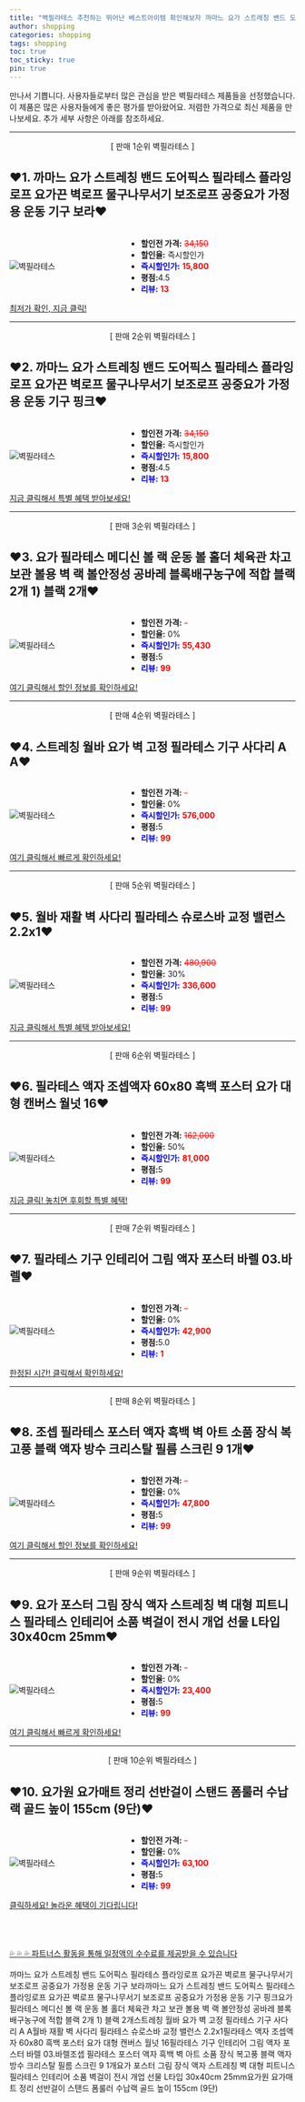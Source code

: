 ```yaml
---
title: "벽필라테스 추천하는 뛰어난 베스트아이템 확인해보자 까마느 요가 스트레칭 밴드 도어픽스"
author: shopping
categories: shopping
tags: shopping
toc: true
toc_sticky: true
pin: true
---
```

만나서 기쁩니다. 사용자들로부터 많은 관심을 받은 벽필라테스 제품들을 선정했습니다. 이 제품은 많은 사용자들에게 좋은 평가를 받아왔어요. 저렴한 가격으로 최신 제품을 만나보세요. 추가 세부 사항은 아래를 참조하세요.

---
<p class="toplist" style="margin: 0 auto; display: block; width: fit-content;">[ 판매 1순위 벽필라테스 ]</p>

<h2><strong>❤️1. 까마느 요가 스트레칭 밴드 도어픽스 필라테스 플라잉로프 요가끈 벽로프 물구나무서기 보조로프 공중요가 가정용 운동 기구 보라❤️</strong></h2>

<div style="display: flex; align-items: center;">
    <div style="flex: 0.4;">
        <img src="https://thumbnail10.coupangcdn.com/thumbnails/remote/230x230ex/image/vendor_inventory/445e/2515984e8c43edc94c9f54b3262aafa2e5933ef124b567b242dfd0607c33.jpg" alt="벽필라테스" style="max-width: 100%;">
    </div>
    <div style="flex: 0.6; margin-left: 10px;">
        <ul>
            <li><strong>할인전 가격:</strong> <del style="color: red;">34,150</del></li>
            <li><strong>할인율:</strong> 즉시할인가</li>
            <li><span style='color:blue'><strong>즉시할인가:</strong></span> <span style='color:red'><strong>15,800</strong></span></li>
            <li><strong>평점:</strong>4.5</li>
            <li><span style='color:blue'><strong>리뷰:</strong></span> <span style='color:red'><strong>13</strong></span></li>
        </ul>
    </div>
</div>
<div class="center">
    <a href="https://selin100587001.github.io?lptag=AF9450613&subid=githubio&pageKey=7054605043&traceid=V0-153&itemId=17475377151&vendorItemId=84642976284" class="myButton">
        최저가 확인, 지금 클릭!
    </a>
</div>


---
<p class="toplist" style="margin: 0 auto; display: block; width: fit-content;">[ 판매 2순위 벽필라테스 ]</p>

<h2><strong>❤️2. 까마느 요가 스트레칭 밴드 도어픽스 필라테스 플라잉로프 요가끈 벽로프 물구나무서기 보조로프 공중요가 가정용 운동 기구 핑크❤️</strong></h2>

<div style="display: flex; align-items: center;">
    <div style="flex: 0.4;">
        <img src="https://thumbnail8.coupangcdn.com/thumbnails/remote/230x230ex/image/vendor_inventory/b00f/e705aa1f39f7f451ddd319ddacfc60dcf754f4fc6c3656c279c98ae69eff.png" alt="벽필라테스" style="max-width: 100%;">
    </div>
    <div style="flex: 0.6; margin-left: 10px;">
        <ul>
            <li><strong>할인전 가격:</strong> <del style="color: red;">34,150</del></li>
            <li><strong>할인율:</strong> 즉시할인가</li>
            <li><span style='color:blue'><strong>즉시할인가:</strong></span> <span style='color:red'><strong>15,800</strong></span></li>
            <li><strong>평점:</strong>4.5</li>
            <li><span style='color:blue'><strong>리뷰:</strong></span> <span style='color:red'><strong>13</strong></span></li>
        </ul>
    </div>
</div>
<div class="center">
    <a href="https://selin100587001.github.io?lptag=AF9450613&subid=githubio&pageKey=7054605043&traceid=V0-153&itemId=17475377152&vendorItemId=84642976306" class="myButton">
        지금 클릭해서 특별 혜택 받아보세요!
    </a>
</div>


---
<p class="toplist" style="margin: 0 auto; display: block; width: fit-content;">[ 판매 3순위 벽필라테스 ]</p>

<h2><strong>❤️3. 요가 필라테스 메디신 볼 랙 운동 볼 홀더 체육관 차고 보관 볼용 벽 랙 볼안정성 공바레 블록배구농구에 적합 블랙 2개 1) 블랙 2개❤️</strong></h2>

<div style="display: flex; align-items: center;">
    <div style="flex: 0.4;">
        <img src="https://thumbnail10.coupangcdn.com/thumbnails/remote/230x230ex/image/vendor_inventory/11fa/8670a39e30edb64b777a5287c2396a6fd559a6d2b2f1ea99a34c119c6a2f.jpg" alt="벽필라테스" style="max-width: 100%;">
    </div>
    <div style="flex: 0.6; margin-left: 10px;">
        <ul>
            <li><strong>할인전 가격:</strong> <del style="color: red;">-</del></li>
            <li><strong>할인율:</strong> 0%</li>
            <li><span style='color:blue'><strong>즉시할인가:</strong></span> <span style='color:red'><strong>55,430</strong></span></li>
            <li><strong>평점:</strong>5</li>
            <li><span style='color:blue'><strong>리뷰:</strong></span> <span style='color:red'><strong>99</strong></span></li>
        </ul>
    </div>
</div>
<div class="center">
    <a href="https://selin100587001.github.io?lptag=AF9450613&subid=githubio&pageKey=8254157171&traceid=V0-153&itemId=23767812632&vendorItemId=90792125673" class="myButton">
        여기 클릭해서 할인 정보를 확인하세요!
    </a>
</div>


---
<p class="toplist" style="margin: 0 auto; display: block; width: fit-content;">[ 판매 4순위 벽필라테스 ]</p>

<h2><strong>❤️4. 스트레칭 월바 요가 벽 고정 필라테스 기구 사다리 A A❤️</strong></h2>

<div style="display: flex; align-items: center;">
    <div style="flex: 0.4;">
        <img src="https://thumbnail7.coupangcdn.com/thumbnails/remote/230x230ex/image/vendor_inventory/5b54/0dba026abb2bf8028ee992edf2b7d27c768265797d94c413d10e4fc7d8d2.jpg" alt="벽필라테스" style="max-width: 100%;">
    </div>
    <div style="flex: 0.6; margin-left: 10px;">
        <ul>
            <li><strong>할인전 가격:</strong> <del style="color: red;">-</del></li>
            <li><strong>할인율:</strong> 0%</li>
            <li><span style='color:blue'><strong>즉시할인가:</strong></span> <span style='color:red'><strong>576,000</strong></span></li>
            <li><strong>평점:</strong>5</li>
            <li><span style='color:blue'><strong>리뷰:</strong></span> <span style='color:red'><strong>99</strong></span></li>
        </ul>
    </div>
</div>
<div class="center">
    <a href="https://selin100587001.github.io?lptag=AF9450613&subid=githubio&pageKey=8071044681&traceid=V0-153&itemId=22716934630&vendorItemId=89752345793" class="myButton">
        여기 클릭해서 빠르게 확인하세요!
    </a>
</div>


---
<p class="toplist" style="margin: 0 auto; display: block; width: fit-content;">[ 판매 5순위 벽필라테스 ]</p>

<h2><strong>❤️5. 월바 재활 벽 사다리 필라테스 슈로스바 교정 밸런스 2.2x1❤️</strong></h2>

<div style="display: flex; align-items: center;">
    <div style="flex: 0.4;">
        <img src="https://thumbnail6.coupangcdn.com/thumbnails/remote/230x230ex/image/vendor_inventory/1693/64d51634ad22c0136bc8b6646dc4819e26e3d09379024c97226386e116cb.jpg" alt="벽필라테스" style="max-width: 100%;">
    </div>
    <div style="flex: 0.6; margin-left: 10px;">
        <ul>
            <li><strong>할인전 가격:</strong> <del style="color: red;">480,900</del></li>
            <li><strong>할인율:</strong> 30%</li>
            <li><span style='color:blue'><strong>즉시할인가:</strong></span> <span style='color:red'><strong>336,600</strong></span></li>
            <li><strong>평점:</strong>5</li>
            <li><span style='color:blue'><strong>리뷰:</strong></span> <span style='color:red'><strong>99</strong></span></li>
        </ul>
    </div>
</div>
<div class="center">
    <a href="https://selin100587001.github.io?lptag=AF9450613&subid=githubio&pageKey=7774343952&traceid=V0-153&itemId=20996903301&vendorItemId=88061046095" class="myButton">
        지금 클릭해서 특별 혜택 받아보세요!
    </a>
</div>


---
<p class="toplist" style="margin: 0 auto; display: block; width: fit-content;">[ 판매 6순위 벽필라테스 ]</p>

<h2><strong>❤️6. 필라테스 액자 조셉액자 60x80 흑백 포스터 요가 대형 캔버스 월넛 16❤️</strong></h2>

<div style="display: flex; align-items: center;">
    <div style="flex: 0.4;">
        <img src="https://thumbnail6.coupangcdn.com/thumbnails/remote/230x230ex/image/vendor_inventory/3efb/e9b548af5160037a7e4df0c2541e5383b0137fc4242a66453fd7d372a9fb.jpg" alt="벽필라테스" style="max-width: 100%;">
    </div>
    <div style="flex: 0.6; margin-left: 10px;">
        <ul>
            <li><strong>할인전 가격:</strong> <del style="color: red;">162,000</del></li>
            <li><strong>할인율:</strong> 50%</li>
            <li><span style='color:blue'><strong>즉시할인가:</strong></span> <span style='color:red'><strong>81,000</strong></span></li>
            <li><strong>평점:</strong>5</li>
            <li><span style='color:blue'><strong>리뷰:</strong></span> <span style='color:red'><strong>99</strong></span></li>
        </ul>
    </div>
</div>
<div class="center">
    <a href="https://selin100587001.github.io?lptag=AF9450613&subid=githubio&pageKey=7891196852&traceid=V0-153&itemId=21605384975&vendorItemId=88656822514" class="myButton">
        지금 클릭! 놓치면 후회할 특별 혜택!
    </a>
</div>


---
<p class="toplist" style="margin: 0 auto; display: block; width: fit-content;">[ 판매 7순위 벽필라테스 ]</p>

<h2><strong>❤️7. 필라테스 기구 인테리어 그림 액자 포스터 바렐 03.바렐❤️</strong></h2>

<div style="display: flex; align-items: center;">
    <div style="flex: 0.4;">
        <img src="https://thumbnail8.coupangcdn.com/thumbnails/remote/230x230ex/image/vendor_inventory/d3ec/d9172725aee2459270b46e6d2e0c2c40164efef31caeaf4f810261cfb6da.jpg" alt="벽필라테스" style="max-width: 100%;">
    </div>
    <div style="flex: 0.6; margin-left: 10px;">
        <ul>
            <li><strong>할인전 가격:</strong> <del style="color: red;">-</del></li>
            <li><strong>할인율:</strong> 0%</li>
            <li><span style='color:blue'><strong>즉시할인가:</strong></span> <span style='color:red'><strong>42,900</strong></span></li>
            <li><strong>평점:</strong>5.0</li>
            <li><span style='color:blue'><strong>리뷰:</strong></span> <span style='color:red'><strong>1</strong></span></li>
        </ul>
    </div>
</div>
<div class="center">
    <a href="https://selin100587001.github.io?lptag=AF9450613&subid=githubio&pageKey=6962549355&traceid=V0-153&itemId=16955424891&vendorItemId=84132705793" class="myButton">
        한정된 시간! 클릭해서 확인하세요!
    </a>
</div>


---
<p class="toplist" style="margin: 0 auto; display: block; width: fit-content;">[ 판매 8순위 벽필라테스 ]</p>

<h2><strong>❤️8. 조셉 필라테스 포스터 액자 흑백 벽 아트 소품 장식 복고풍 블랙 액자 방수 크리스탈 필름 스크린 9 1개❤️</strong></h2>

<div style="display: flex; align-items: center;">
    <div style="flex: 0.4;">
        <img src="https://thumbnail7.coupangcdn.com/thumbnails/remote/230x230ex/image/vendor_inventory/60eb/cbd4a405dc2c4c91770d65ba11ab18c2d4aa75dc5322d1f994535f6ea5b0.png" alt="벽필라테스" style="max-width: 100%;">
    </div>
    <div style="flex: 0.6; margin-left: 10px;">
        <ul>
            <li><strong>할인전 가격:</strong> <del style="color: red;">-</del></li>
            <li><strong>할인율:</strong> 0%</li>
            <li><span style='color:blue'><strong>즉시할인가:</strong></span> <span style='color:red'><strong>47,800</strong></span></li>
            <li><strong>평점:</strong>5</li>
            <li><span style='color:blue'><strong>리뷰:</strong></span> <span style='color:red'><strong>99</strong></span></li>
        </ul>
    </div>
</div>
<div class="center">
    <a href="https://selin100587001.github.io?lptag=AF9450613&subid=githubio&pageKey=7559945394&traceid=V0-153&itemId=19914983712&vendorItemId=87221577613" class="myButton">
        여기 클릭해서 할인 정보를 확인하세요!
    </a>
</div>


---
<p class="toplist" style="margin: 0 auto; display: block; width: fit-content;">[ 판매 9순위 벽필라테스 ]</p>

<h2><strong>❤️9. 요가 포스터 그림 장식 액자 스트레칭 벽 대형 피트니스 필라테스 인테리어 소품 벽걸이 전시 개업 선물 L타입 30x40cm 25mm❤️</strong></h2>

<div style="display: flex; align-items: center;">
    <div style="flex: 0.4;">
        <img src="https://thumbnail9.coupangcdn.com/thumbnails/remote/230x230ex/image/vendor_inventory/504e/b68b083d7f8ecce8cc285141b9b395152376bd7d68f9efbf68657acac494.jpg" alt="벽필라테스" style="max-width: 100%;">
    </div>
    <div style="flex: 0.6; margin-left: 10px;">
        <ul>
            <li><strong>할인전 가격:</strong> <del style="color: red;">-</del></li>
            <li><strong>할인율:</strong> 0%</li>
            <li><span style='color:blue'><strong>즉시할인가:</strong></span> <span style='color:red'><strong>23,400</strong></span></li>
            <li><strong>평점:</strong>5</li>
            <li><span style='color:blue'><strong>리뷰:</strong></span> <span style='color:red'><strong>99</strong></span></li>
        </ul>
    </div>
</div>
<div class="center">
    <a href="https://selin100587001.github.io?lptag=AF9450613&subid=githubio&pageKey=7921895360&traceid=V0-153&itemId=21765347465&vendorItemId=88814262742" class="myButton">
        여기 클릭해서 빠르게 확인하세요!
    </a>
</div>


---
<p class="toplist" style="margin: 0 auto; display: block; width: fit-content;">[ 판매 10순위 벽필라테스 ]</p>

<h2><strong>❤️10. 요가원 요가매트 정리 선반걸이 스탠드 폼룰러 수납랙 골드 높이 155cm (9단)❤️</strong></h2>

<div style="display: flex; align-items: center;">
    <div style="flex: 0.4;">
        <img src="https://thumbnail8.coupangcdn.com/thumbnails/remote/230x230ex/image/vendor_inventory/8dea/9e5625d11e2cef9e3c26a1f32712570115252ba18a573f96c95f7ce4c107.jpg" alt="벽필라테스" style="max-width: 100%;">
    </div>
    <div style="flex: 0.6; margin-left: 10px;">
        <ul>
            <li><strong>할인전 가격:</strong> <del style="color: red;">-</del></li>
            <li><strong>할인율:</strong> 0%</li>
            <li><span style='color:blue'><strong>즉시할인가:</strong></span> <span style='color:red'><strong>63,100</strong></span></li>
            <li><strong>평점:</strong>5</li>
            <li><span style='color:blue'><strong>리뷰:</strong></span> <span style='color:red'><strong>99</strong></span></li>
        </ul>
    </div>
</div>
<div class="center">
    <a href="https://selin100587001.github.io?lptag=AF9450613&subid=githubio&pageKey=6971034928&traceid=V0-153&itemId=17003478168&vendorItemId=85236219197" class="myButton">
        클릭하세요! 놀라운 혜택이 기다립니다!
    </a>
</div>

<br><br><br>[💦 💦 💦 파트너스 활동을 통해 일정액의 수수료를 제공받을 수 있습니다](https://link.coupang.com/a/bcpT2c)<br><br>까마느 요가 스트레칭 밴드 도어픽스 필라테스 플라잉로프 요가끈 벽로프 물구나무서기 보조로프 공중요가 가정용 운동 기구 보라까마느 요가 스트레칭 밴드 도어픽스 필라테스 플라잉로프 요가끈 벽로프 물구나무서기 보조로프 공중요가 가정용 운동 기구 핑크요가 필라테스 메디신 볼 랙 운동 볼 홀더 체육관 차고 보관 볼용 벽 랙 볼안정성 공바레 블록배구농구에 적합 블랙 2개 1) 블랙 2개스트레칭 월바 요가 벽 고정 필라테스 기구 사다리 A A월바 재활 벽 사다리 필라테스 슈로스바 교정 밸런스 2.2x1필라테스 액자 조셉액자 60x80 흑백 포스터 요가 대형 캔버스 월넛 16필라테스 기구 인테리어 그림 액자 포스터 바렐 03.바렐조셉 필라테스 포스터 액자 흑백 벽 아트 소품 장식 복고풍 블랙 액자 방수 크리스탈 필름 스크린 9 1개요가 포스터 그림 장식 액자 스트레칭 벽 대형 피트니스 필라테스 인테리어 소품 벽걸이 전시 개업 선물 L타입 30x40cm 25mm요가원 요가매트 정리 선반걸이 스탠드 폼룰러 수납랙 골드 높이 155cm (9단)